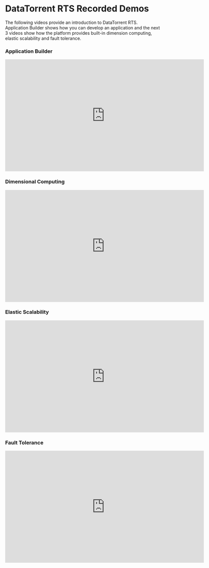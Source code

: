 DataTorrent RTS Recorded Demos
==============================

The following videos provide an introduction to DataTorrent RTS. Application Builder shows how you can develop an application and the next 3 videos show how the platform provides built-in dimension computing, elastic scalability and fault tolerance. 

### Application Builder

<iframe width="640" height="360" src="https://www.youtube.com/embed/WW0BwBKdPDk" frameborder="0" allowfullscreen></iframe>

### Dimensional Computing

<iframe width="640" height="360" src="https://www.youtube.com/embed/8R1L29l7x-U" frameborder="0" allowfullscreen></iframe>

### Elastic Scalability

<iframe width="640" height="360" src="https://www.youtube.com/embed/QmkZFOg-tZA" frameborder="0" allowfullscreen></iframe>

### Fault Tolerance

<iframe width="640" height="360" src="https://www.youtube.com/embed/XJtVo6pUv8I" frameborder="0" allowfullscreen></iframe>
